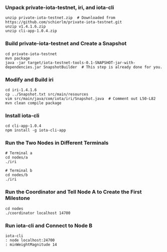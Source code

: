 ### Unpack private-iota-testnet, iri, and iota-cli
```
unzip private-iota-testnet.zip  # Downloaded from https://github.com/schierlm/private-iota-testnet.git
unzip v1.4.1.6.zip
unzip cli-app-1.0.4.zip
```

### Build private-iota-testnet and Create a Snapshot
```
cd private-iota-testnet
mvn package
java -jar target/iota-testnet-tools-0.1-SNAPSHOT-jar-with-dependencies.jar SnapshotBuilder  # This step is already done for you.
```

### Modify and Build iri
```
cd iri-1.4.1.6
cp ../Snapshot.txt src/main/resources
vim src/main/java/com/iota/iri/Snapshot.java  # Comment out L50-L82
mvn clean compile package
```

### Install iota-cli
```
cd cli-app-1.0.4
npm install -g iota-cli-app
```

### Run the Two Nodes in Different Terminals
```
# Terminal a
cd nodes/a
./iri

# Terminal b
cd nodes/b
./iri
```

### Run the Coordinator and Tell Node A to Create the First Milestone
```
cd nodes
./coordinator localhost 14700
```

### Run iota-cli and Connect to Node B
```
iota-cli
: node localhost:24700
: minWeightMagnitude 14
```
